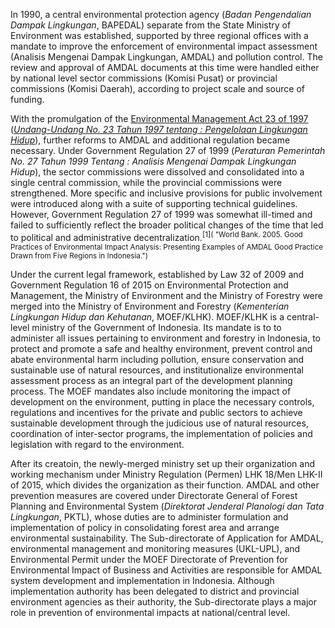 In 1990, a central environmental protection agency (_Badan Pengendalian Dampak Lingkungan_, BAPEDAL) separate from the State Ministry of Environment was established, supported by three regional offices with a mandate to improve the enforcement of environmental impact assessment (Analisis Mengenai Dampak Lingkungan, AMDAL) and pollution control. The review and approval of AMDAL documents at this time were handled either by national level sector commissions (Komisi Pusat) or provincial commissions (Komisi Daerah), according to project scale and source of funding.

With the promulgation of the [Environmental Management Act 23 of 1997](http://www.vertic.org/media/National%20Legislation/Indonesia/ID_Law_Environmental_Management.pdf) (_[Undang-Undang No. 23 Tahun 1997 tentang : Pengelolaan Lingkungan Hidup](http://www.dpr.go.id/dokjdih/document/uu/UU_2007_23.pdf)_), further reforms to AMDAL and additional regulation became necessary. Under Government Regulation 27 of 1999 (_Peraturan Pemerintah No. 27 Tahun 1999 Tentang : Analisis Mengenai Dampak Lingkungan Hidup_), the sector commissions were dissolved and consolidated into a single central commission, while the provincial commissions were strengthened. More specific and inclusive provisions for public involvement were introduced along with a suite of supporting technical guidelines. However, Government Regulation 27 of 1999 was somewhat ill-timed and failed to sufficiently reflect the broader political changes of the time that led to political and administrative decentralization.<sup>[1]( "World Bank. 2005. Good Practices of Environmental Impact Analysis: Presenting Examples of AMDAL Good Practice Drawn from Five Regions in Indonesia.")</sup>

Under the current legal framework, established by Law 32 of 2009 and Government Regulation 16 of 2015 on Environmental Protection and Management, the Ministry of Environment and the Ministry of Forestry were merged into the Ministry of Environment and Forestry (_Kementerian Lingkungan Hidup dan Kehutanan_, MOEF/KLHK). MOEF/KLHK is a central-level ministry of the Government of Indonesia. Its mandate is to to administer all issues pertaining to environment and forestry in Indonesia, to protect and promote a safe and healthy environment, prevent control and abate environmental harm including pollution, ensure conservation and sustainable use of natural resources, and institutionalize environmental assessment process as an integral part of the development planning process. The MOEF mandates also include monitoring the impact of development on the environment, putting in place the necessary controls, regulations and incentives for the private and public sectors to achieve sustainable development through the judicious use of natural resources, coordination of inter-sector programs, the implementation of policies and legislation with regard to the environment.

After its creatoin, the newly-merged ministry set up their organization and working mechanism under Ministry Regulation (Permen) LHK 18/Men LHK-II of 2015, which divides the organization as their function. AMDAL and other prevention measures are covered under Directorate General of Forest Planning and Environmental System (_Direktorat Jenderal Planologi dan Tata Lingkungan_, PKTL), whose duties are to administer formulation and implementation of policy in consolidating forest area and arrange environmental sustainability. The Sub-directorate of Application for AMDAL, environmental management and monitoring measures (UKL-UPL), and Environmental Permit under the MOEF Directorate of Prevention for Environmental Impact of Business and Activities are responsible for AMDAL system development and implementation in Indonesia. Although implementation authority has been delegated to district and provincial environment agencies as their authority, the Sub-directorate plays a major role in prevention of environmental impacts at national/central level.
